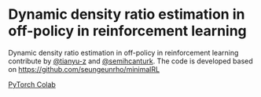 # Dynamic density ratio estimation in off-policy in reinforcement learning
Dynamic density ratio estimation in off-policy in reinforcement learning contribute by [@tianyu-z](https://github.com/tianyu-z) and [@semihcanturk](https://github.com/semihcanturk). The code is developed based on https://github.com/seungeunrho/minimalRL

[PyTorch Colab](https://colab.research.google.com/github/tianyu-z/DRE-in-RL/blob/main/density_estimation_based_off_policy.ipynb)
